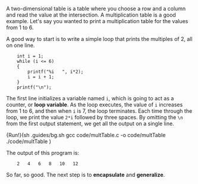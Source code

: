 A two-dimensional table is a table where you choose a row and a column and read the value at the intersection.  A multiplication table is a good example.  Let's say you wanted to print a multiplication table for the values from 1 to 6.

A good way to start is to write a simple loop that prints the multiples of 2, all on one line.

```code
    int i = 1;
    while (i <= 6) 
    {
        printf("%i   ", i*2);
        i = i + 1;
    }
    printf("\n");
```
The first line initializes a variable named `i`, which is going to act as a counter, or **loop variable**.  As the loop executes, the value of `i` increases from 1 to 6, and then when `i` is 7, the loop terminates.  Each time through the loop, we print the value `2*i` followed by three spaces.  By omitting the  `\n` from the first output statement, we get  all the output on a single line.

{Run!}(sh .guides/bg.sh gcc code/multTable.c -o code/multTable ./code/multTable )

The output of this program is:

```code
    2   4   6   8   10   12
```
So far, so good.  The next step is to **encapsulate** and **generalize**.